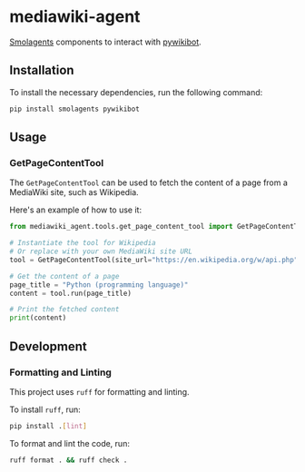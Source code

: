 # mediawiki-agent

[Smolagents](https://smolagents.org) components to interact with [pywikibot](https://pypi.org/project/pywikibot/).

## Installation

To install the necessary dependencies, run the following command:

```bash
pip install smolagents pywikibot
```

## Usage

### GetPageContentTool

The `GetPageContentTool` can be used to fetch the content of a page from a MediaWiki site, such as Wikipedia.

Here's an example of how to use it:

```python
from mediawiki_agent.tools.get_page_content_tool import GetPageContentTool

# Instantiate the tool for Wikipedia
# Or replace with your own MediaWiki site URL
tool = GetPageContentTool(site_url="https://en.wikipedia.org/w/api.php")

# Get the content of a page
page_title = "Python (programming language)"
content = tool.run(page_title)

# Print the fetched content
print(content)
```

## Development

### Formatting and Linting

This project uses `ruff` for formatting and linting.

To install `ruff`, run:

```bash
pip install .[lint]
```

To format and lint the code, run:

```bash
ruff format . && ruff check .
```
